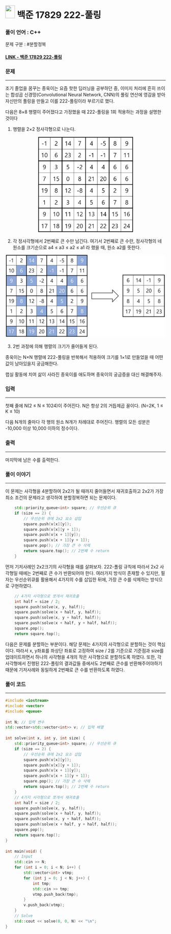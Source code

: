 
# <img src="https://d2gd6pc034wcta.cloudfront.net/tier/9.svg" width="30" height="40"> 백준 17829 222-풀링


### 풀이 언어 : C++

문제 구분 : #분할정복
#### [LINK - 백준 17829 222-풀링](https://www.acmicpc.net/problem/17829)

### 문제
<hr>

조기 졸업을 꿈꾸는 종욱이는 요즘 핫한 딥러닝을 공부하던 중, 이미지 처리에 흔히 쓰이는 합성곱 신경망(Convolutional Neural Network, CNN)의 풀링 연산에 영감을 받아 자신만의 풀링을 만들고 이를 222-풀링이라 부르기로 했다.

다음은 8×8 행렬이 주어졌다고 가정했을 때 222-풀링을 1회 적용하는 과정을 설명한 것이다

1. 행렬을 2×2 정사각형으로 나눈다.

<center> <img src="./images/17829-1.png" width="300"> </center>

2. 각 정사각형에서 2번째로 큰 수만 남긴다. 여기서 2번째로 큰 수란, 정사각형의 네 원소를 크기순으로 a4 ≤ a3 ≤ a2 ≤ a1 라 했을 때, 원소 a2를 뜻한다.

<center> <img src="./images/17829-2.png" width="500"> </center>

3. 2번 과정에 의해 행렬의 크기가 줄어들게 된다.

종욱이는 N×N 행렬에 222-풀링을 반복해서 적용하여 크기를 1×1로 만들었을 때 어떤 값이 남아있을지 궁금해한다.

랩실 활동에 치여 삶이 사라진 종욱이를 애도하며 종욱이의 궁금증을 대신 해결해주자.
### 입력
<hr>

첫째 줄에 N(2 ≤ N ≤ 1024)이 주어진다. N은 항상 2의 거듭제곱 꼴이다. (N=2K, 1 ≤ K ≤ 10)

다음 N개의 줄마다 각 행의 원소 N개가 차례대로 주어진다. 행렬의 모든 성분은 -10,000 이상 10,000 이하의 정수이다. 
### 출력
<hr>

마지막에 남은 수를 출력한다.
### 풀이 이야기
<hr>

이 문제는 사각형을 4분할하여 2x2가 될 때까지 줄어들면서 재귀호출하고 2x2가 가장 최소 조건의 문제라고 생각하여 분할정복하면 되는 문제이다.

```c++
    std::priority_queue<int> square; // 우선순위 큐
    if (size == 2) {
        // 우선순위 큐에 2x2 요소 삽입
        square.push(v[x][y]);
        square.push(v[x][y + 1]);
        square.push(v[x + 1][y]);
        square.push(v[x + 1][y + 1]);
        square.pop(); // 가장 큰 수 삭제
        return square.top(); // 2번째 수 return
    }
```
먼저 기저사례인 2x2크기의 사각형을 때를 살펴보자. 222-폴링 규칙에 따라서 2x2 사각형일 때에는 2번째로 큰 수가 반환되어야 한다. 여러가지 방식이 존재할 수 있지만, 필자는 우선순위큐를 활용해서 4가지의 수를 삽입한 뒤에, 가장 큰 수를 삭제하는 방식으로 구현하였다.

```c++
    // 4가지 사각형으로 쪼개서 재귀호출
    int half = size / 2;
    square.push(solve(x, y, half));
    square.push(solve(x + half, y, half));
    square.push(solve(x, y + half, half));
    square.push(solve(x + half, y + half, half));
    square.pop();
    return square.top();
```
다음은 문제를 분할하는 부분이다. 해당 문제는 4가지의 사각형으로 분할하는 것이 핵심이다. 따라서 x, y좌표를 좌상단 좌표로 고정하여 size / 2를 기준으로 기준점과 size를 업데이트하면서 하나의 사각형을 4개의 작은 사각형으로 분할하도록 하였다. 또한, 각 사각형에서 진행된 222-폴링의 결과값들 중에서도 2번째로 큰수를 반환해주어야하기 때문에 기저사례와 동일하게 2번째로 큰 수를 반환하도록 하였다.

### 풀이 코드
<hr>

``` c++
#include <iostream>
#include <vector>
#include <queue>

int N; // 입력 변수
std::vector<std::vector<int>> v; // 입력 배열

int solve(int x, int y, int size) {
    std::priority_queue<int> square; // 우선순위 큐
    if (size == 2) {
        // 우선순위 큐에 2x2 요소 삽입
        square.push(v[x][y]);
        square.push(v[x][y + 1]);
        square.push(v[x + 1][y]);
        square.push(v[x + 1][y + 1]);
        square.pop(); // 가장 큰 수 삭제
        return square.top(); // 2번째 수 return
    }
    // 4가지 사각형으로 쪼개서 재귀호출
    int half = size / 2;
    square.push(solve(x, y, half));
    square.push(solve(x + half, y, half));
    square.push(solve(x, y + half, half));
    square.push(solve(x + half, y + half, half));
    square.pop();
    return square.top();
}

int main(void) {
    // Input
    std::cin >> N;
    for (int i = 0; i < N; i++) {
        std::vector<int> vtmp;
        for (int j = 0; j < N; j++) {
            int tmp;
            std::cin >> tmp;
            vtmp.push_back(tmp);
        }
        v.push_back(vtmp);
    }
    // Solve
    std::cout << solve(0, 0, N) << "\n";
}
```

